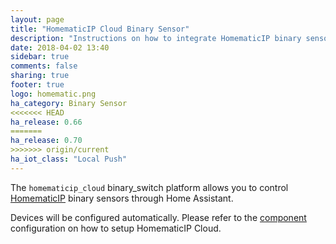 ```yaml
---
layout: page
title: "HomematicIP Cloud Binary Sensor"
description: "Instructions on how to integrate HomematicIP binary sensors within Home Assistant."
date: 2018-04-02 13:40
sidebar: true
comments: false
sharing: true
footer: true
logo: homematic.png
ha_category: Binary Sensor
<<<<<<< HEAD
ha_release: 0.66
=======
ha_release: 0.70
>>>>>>> origin/current
ha_iot_class: "Local Push"
---
```


The `homematicip_cloud` binary_switch platform allows you to control
[HomematicIP](http://www.homematic-ip.com) binary sensors through Home Assistant.

Devices will be configured automatically. Please refer to the
[component](/components/homematicip_cloud/) configuration on how to setup
HomematicIP Cloud.

